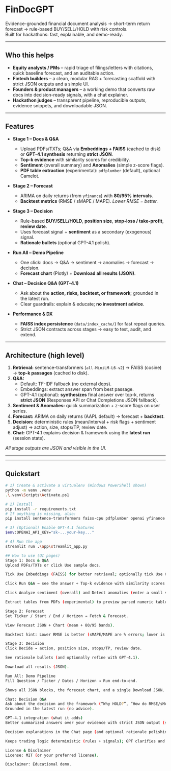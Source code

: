 # FinDocGPT

Evidence-grounded financial document analysis → short-term return forecast → rule-based BUY/SELL/HOLD with risk controls.  
Built for hackathons: fast, explainable, and demo-ready.

---

## Who this helps

- **Equity analysts / PMs** – rapid triage of filings/letters with citations, quick baseline forecast, and an auditable action.
- **Fintech builders** – a clean, modular RAG + forecasting scaffold with strict JSON outputs and a simple UI.
- **Founders & product managers** – a working demo that converts raw docs into decision-ready signals, with a chat explainer.
- **Hackathon judges** – transparent pipeline, reproducible outputs, evidence snippets, and downloadable JSON.

---

## Features

- **Stage 1 – Docs & Q&A**
  - Upload PDFs/TXTs; Q&A via **Embeddings + FAISS** (cached to disk) or **GPT-4.1 synthesis** returning **strict JSON**.
  - **Top-k evidence** with similarity scores for credibility.
  - **Sentiment** (overall summary) and **Anomalies** (simple z-score flags).
  - **PDF table extraction** (experimental): `pdfplumber` (default), optional Camelot.

- **Stage 2 – Forecast**
  - ARIMA on daily returns (from `yfinance`) with **80/95% intervals**.
  - **Backtest metrics** (RMSE / sMAPE / MAPE). _Lower RMSE = better._

- **Stage 3 – Decision**
  - Rule-based **BUY/SELL/HOLD**, **position size**, **stop-loss / take-profit**, **review date**.
  - Uses forecast signal + **sentiment** as a secondary (exogenous) signal.
  - **Rationale bullets** (optional GPT-4.1 polish).

- **Run All – Demo Pipeline**
  - One click: docs → Q&A → sentiment → anomalies → forecast → decision.
  - **Forecast chart** (Plotly) + **Download all results (JSON)**.

- **Chat – Decision Q&A (GPT-4.1)**
  - Ask about the **action, risks, backtest, or framework**; grounded in the latest run.
  - Clear guardrails: explain & educate; **no investment advice**.

- **Performance & DX**
  - **FAISS index persistence** (`data/index_cache/`) for fast repeat queries.
  - Strict JSON contracts across stages → easy to test, audit, and extend.

---

## Architecture (high level)

1. **Retrieval:** sentence-transformers (`all-MiniLM-L6-v2`) → FAISS (cosine) → **top-k passages** (cached to disk).  
2. **Q&A:**
   - Default: TF-IDF fallback (no external deps).
   - Embeddings: extract answer span from best passage.
   - GPT-4.1 (optional): **synthesizes** final answer over top-k, returns **strict JSON** (Responses API or Chat Completions JSON fallback).
3. **Sentiment & Anomalies:** quick summarization + z-score flags on user series.
4. **Forecast:** ARIMA on daily returns (AAPL default) → forecast + **backtest**.
5. **Decision:** deterministic rules (mean/interval + risk flags + sentiment adjust) → action, size, stops/TP, review date.
6. **Chat:** GPT-4.1 explains decision & framework using the **latest run** (session state).

_All stage outputs are JSON and visible in the UI._

---

---


## Quickstart

```bash
# 1) Create & activate a virtualenv (Windows PowerShell shown)
python -m venv .venv
.\.venv\Scripts\Activate.ps1

# 2) Install
pip install -r requirements.txt
# If anything is missing, also:
pip install sentence-transformers faiss-cpu pdfplumber openai yfinance plotly

# 3) (Optional) Enable GPT-4.1 features
$env:OPENAI_API_KEY="sk-...your-key..."

# 4) Run the app
streamlit run .\app\streamlit_app.py

## How to use (UI pages)
Stage 1: Docs & Q&A
Upload PDFs/TXTs or click Use sample docs.

Tick Use Embeddings (FAISS) for better retrieval; optionally tick Use GPT-4.1 synthesis for concise answers.

Click Run Q&A → see the answer + Top-k evidence with similarity scores.

Click Analyze sentiment (overall) and Detect anomalies (enter a small series).

Extract tables from PDFs (experimental) to preview parsed numeric tables.

Stage 2: Forecast
Set Ticker / Start / End / Horizon → Fetch & Forecast.

View Forecast JSON + Chart (mean + 80/95 bands).

Backtest hint: Lower RMSE is better (sMAPE/MAPE are % errors; lower is better).

Stage 3: Decision
Click Decide → action, position size, stops/TP, review date.

See rationale bullets (and optionally refine with GPT-4.1).

Download all results (JSON).

Run All: Demo Pipeline
Fill Question / Ticker / Dates / Horizon → Run end-to-end.

Shows all JSON blocks, the forecast chart, and a single Download JSON.

Chat: Decision Q&A
Ask about the decision and the framework (“Why HOLD?”, “How do RMSE/sMAPE affect confidence?”, “Which risks were flagged?”).
Grounded in the latest run (no advice).

GPT-4.1 integration (what it adds)
Better summarized answers over your evidence with strict JSON output (schema via Responses API, or JSON mode fallback).

Decision explanations in the Chat page (and optional rationale polishing in Stage 3).

Keeps trading logic deterministic (rules + signals); GPT clarifies and cites context.

License & Disclaimer
License: MIT (or your preferred license).

Disclaimer: Educational demo. 
